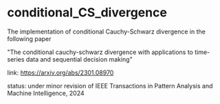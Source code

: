 # conditional_CS_divergence

The implementation of conditional Cauchy-Schwarz divergence in the following paper

"The conditional cauchy-schwarz divergence with applications to time-series data and sequential decision making"

link: https://arxiv.org/abs/2301.08970

status: under minor revision of IEEE Transactions in Pattern Analysis and Machine Intelligence, 2024
